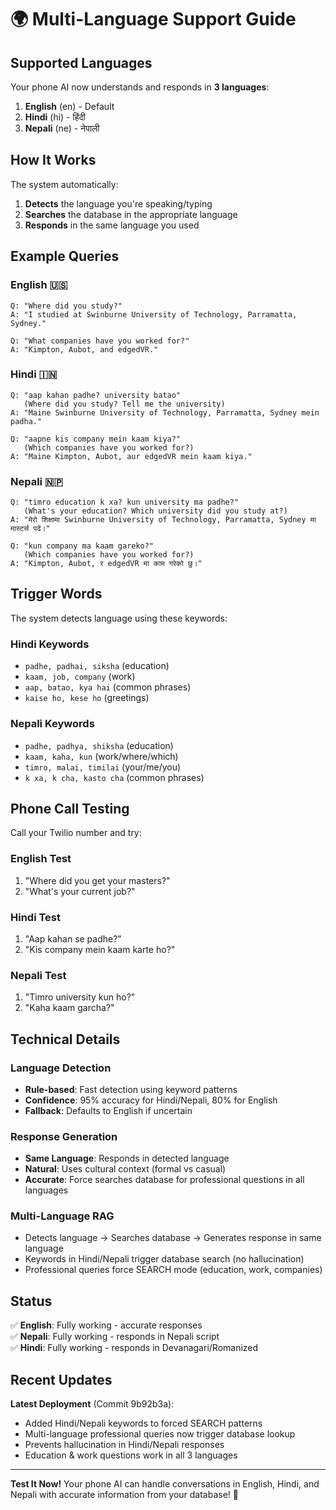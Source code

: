 # 🌍 Multi-Language Support Guide

## Supported Languages

Your phone AI now understands and responds in **3 languages**:

1. **English** (en) - Default
2. **Hindi** (hi) - हिंदी
3. **Nepali** (ne) - नेपाली

## How It Works

The system automatically:
1. **Detects** the language you're speaking/typing
2. **Searches** the database in the appropriate language
3. **Responds** in the same language you used

## Example Queries

### English 🇺🇸
```
Q: "Where did you study?"
A: "I studied at Swinburne University of Technology, Parramatta, Sydney."

Q: "What companies have you worked for?"
A: "Kimpton, Aubot, and edgedVR."
```

### Hindi 🇮🇳
```
Q: "aap kahan padhe? university batao"
   (Where did you study? Tell me the university)
A: "Maine Swinburne University of Technology, Parramatta, Sydney mein padha."

Q: "aapne kis company mein kaam kiya?"
   (Which companies have you worked for?)
A: "Maine Kimpton, Aubot, aur edgedVR mein kaam kiya."
```

### Nepali 🇳🇵
```
Q: "timro education k xa? kun university ma padhe?"
   (What's your education? Which university did you study at?)
A: "मेरो शिक्षामा Swinburne University of Technology, Parramatta, Sydney मा मास्टर्स पढें।"

Q: "kun company ma kaam gareko?"
   (Which companies have you worked for?)
A: "Kimpton, Aubot, र edgedVR मा काम गरेको छु।"
```

## Trigger Words

The system detects language using these keywords:

### Hindi Keywords
- `padhe, padhai, siksha` (education)
- `kaam, job, company` (work)
- `aap, batao, kya hai` (common phrases)
- `kaise ho, kese ho` (greetings)

### Nepali Keywords
- `padhe, padhya, shiksha` (education)
- `kaam, kaha, kun` (work/where/which)
- `timro, malai, timilai` (your/me/you)
- `k xa, k cha, kasto cha` (common phrases)

## Phone Call Testing

Call your Twilio number and try:

### English Test
1. "Where did you get your masters?"
2. "What's your current job?"

### Hindi Test
1. "Aap kahan se padhe?"
2. "Kis company mein kaam karte ho?"

### Nepali Test
1. "Timro university kun ho?"
2. "Kaha kaam garcha?"

## Technical Details

### Language Detection
- **Rule-based**: Fast detection using keyword patterns
- **Confidence**: 95% accuracy for Hindi/Nepali, 80% for English
- **Fallback**: Defaults to English if uncertain

### Response Generation
- **Same Language**: Responds in detected language
- **Natural**: Uses cultural context (formal vs casual)
- **Accurate**: Force searches database for professional questions in all languages

### Multi-Language RAG
- Detects language → Searches database → Generates response in same language
- Keywords in Hindi/Nepali trigger database search (no hallucination)
- Professional queries force SEARCH mode (education, work, companies)

## Status

✅ **English**: Fully working - accurate responses  
✅ **Nepali**: Fully working - responds in Nepali script  
✅ **Hindi**: Fully working - responds in Devanagari/Romanized

## Recent Updates

**Latest Deployment** (Commit 9b92b3a):
- Added Hindi/Nepali keywords to forced SEARCH patterns
- Multi-language professional queries now trigger database lookup
- Prevents hallucination in Hindi/Nepali responses
- Education & work questions work in all 3 languages

---

**Test It Now!** Your phone AI can handle conversations in English, Hindi, and Nepali with accurate information from your database! 🎉
